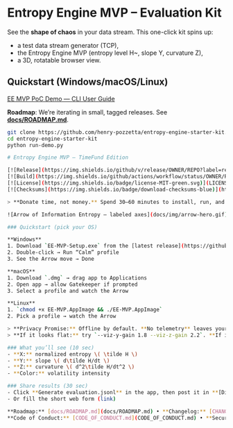 # Entropy Engine MVP – Evaluation Kit

See the **shape of chaos** in your data stream. This one-click kit spins up:
- a test data stream generator (TCP),
- the Entropy Engine MVP (entropy level H~, slope Y, curvature Z),
- a 3D, rotatable browser view.

## Quickstart (Windows/macOS/Linux)

[EE MVP PoC Demo — CLI User Guide](docs/CLI_GUIDE.md)

**Roadmap**: We’re iterating in small, tagged releases. See **[docs/ROADMAP.md](docs/ROADMAP.md)**.

```bash
git clone https://github.com/henry-pozzetta/entropy-engine-starter-kit.git
cd entropy-engine-starter-kit
python run-demo.py

# Entropy Engine MVP — TimeFund Edition

[![Release](https://img.shields.io/github/v/release/OWNER/REPO?label=release)](https://github.com/OWNER/REPO/releases)
[![Build](https://img.shields.io/github/actions/workflow/status/OWNER/REPO/ci.yml?label=ci)](https://github.com/OWNER/REPO/actions)
[![License](https://img.shields.io/badge/license-MIT-green.svg)](LICENSE)
[![Checksums](https://img.shields.io/badge/download-checksums-blue)](https://github.com/OWNER/REPO/releases/latest)

> **Donate time, not money.** Spend 30–60 minutes to install, run, and tell us if a live **Arrow of Information Entropy** helps you *see disorder early*.

![Arrow of Information Entropy — labeled axes](docs/img/arrow-hero.gif)

### Quickstart (pick your OS)

**Windows**  
1. Download `EE-MVP-Setup.exe` from the [latest release](https://github.com/OWNER/REPO/releases/latest)  
2. Double-click → Run “Calm” profile  
3. See the Arrow move → Done

**macOS**  
1. Download `.dmg` → drag app to Applications  
2. Open app → allow Gatekeeper if prompted  
3. Select a profile and watch the Arrow

**Linux**  
1. `chmod +x EE-MVP.AppImage && ./EE-MVP.AppImage`  
2. Pick a profile → watch the Arrow

> **Privacy Promise:** Offline by default. **No telemetry** leaves your machine unless you click **Submit Results**.  
> **If it looks flat:** try `--viz-y-gain 1.8 --viz-z-gain 2.2`. **If it stutters:** try `--fps 20` or **Replay** a sample.

### What you’ll see (10 sec)
- **X:** normalized entropy \( \tilde H \)  
- **Y:** slope \( d\tilde H/dt \)  
- **Z:** curvature \( d^2\tilde H/dt^2 \)  
- **Color:** volatility intensity

### Share results (30 sec)
- Click **Generate evaluation.jsonl** in the app, then post it in **[Discussions → Results](https://github.com/OWNER/REPO/discussions/new?category=results)**  
- Or fill the short web form (link)

**Roadmap:** [docs/ROADMAP.md](docs/ROADMAP.md) • **Changelog:** [CHANGELOG.md](CHANGELOG.md) • **Troubleshooting:** [docs/troubleshooting.md](docs/troubleshooting.md)  
**Code of Conduct:** [CODE_OF_CONDUCT.md](CODE_OF_CONDUCT.md) • **Security:** [SECURITY.md](SECURITY.md)
